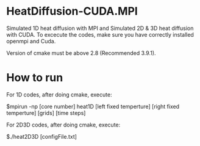 # HeatDiffusion-CUDA.MPI
Simulated 1D heat diffusion with MPI and Simulated 2D &amp; 3D heat diffusion with CUDA.
To excecute the codes, make sure you have correctly installed openmpi and Cuda.

Version of cmake must be above 2.8 (Recommended 3.9.1).


# How to run
For 1D codes, after doing cmake, execute:

$mpirun -np [core number]  heat1D  [left fixed temperture]  [right fixed temperture]  [grids]  [time steps] 



For 2D3D codes, after doing cmake, execute:

$./heat2D3D  [configFile.txt]
